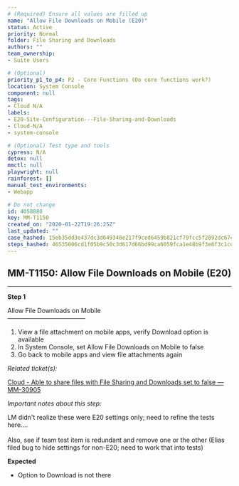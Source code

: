 ```yaml
---
# (Required) Ensure all values are filled up
name: "Allow File Downloads on Mobile (E20)"
status: Active
priority: Normal
folder: File Sharing and Downloads
authors: ""
team_ownership: 
- Suite Users

# (Optional)
priority_p1_to_p4: P2 - Core Functions (Do core functions work?)
location: System Console
component: null
tags: 
- Cloud N/A
labels: 
- E20-Site-Configuration---File-Sharing-and-Downloads
- Cloud-N/A
- system-console

# (Optional) Test type and tools
cypress: N/A
detox: null
mmctl: null
playwright: null
rainforest: []
manual_test_environments: 
- Webapp

# Do not change
id: 4058880
key: MM-T1150
created_on: "2020-01-22T19:26:25Z"
last_updated: ""
case_hashed: 15eb35dd3e437dc3d649348e217f9ced6459b821cf79fcc5f2892dc67c67da50521443b816d7daac713eac0e26e916bd
steps_hashed: 46535006cd1f05b9c50c3d617d66bd99ca6059fca1e48b9f3e6f3c1cd8bd4ba0ae7d00031366781652a8a2faec3e86b0
---
```


<!-- (Auto-generated) Based on frontmatter's "key" and "name" -->

## MM-T1150: Allow File Downloads on Mobile (E20)

---

**Step 1**

Allow File Downloads on Mobile\
–––––––––––––––––––––––––

1. View a file attachment on mobile apps, verify Download option is available
2. In System Console, set Allow File Downloads on Mobile to false
3. Go back to mobile apps and view file attachments again

_Related ticket(s):_

[Cloud - Able to share files with File Sharing and Downloads set to false — MM-30905](https://mattermost.atlassian.net/browse/MM-30905)

_Important notes about this step:_

LM didn't realize these were E20 settings only; need to refine the tests here....\
\
Also, see if team test item is redundant and remove one or the other (Elias filed bug to hide settings for non-E20; need to work that into tests)

**Expected**

- Option to Download is not there

